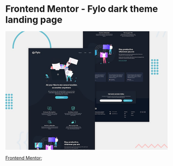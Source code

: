 # Frontend Mentor - Fylo dark theme landing page

![Design preview for the Fylo dark theme landing page challenge](./design/desktop-preview.jpg)


[Frontend Mentor](https://www.frontendmentor.io);

